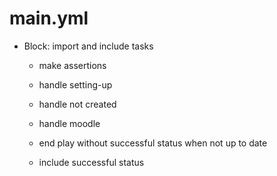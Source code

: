 



# main.yml


* Block: import and include tasks

    * make assertions

    * handle setting-up

    * handle not created

    * handle moodle

    * end play without successful status when not up to date

    * include successful status